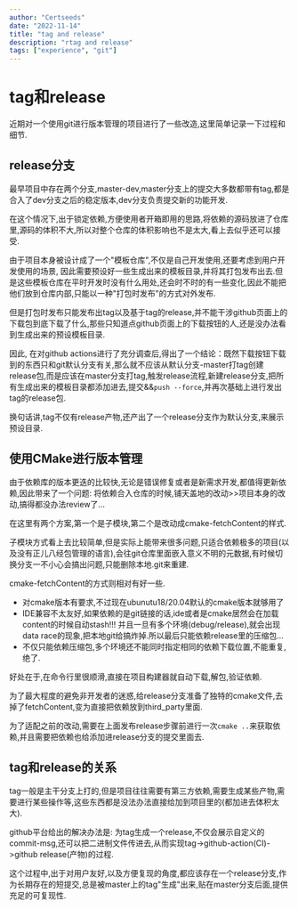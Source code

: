 ```yaml
---
author: "Certseeds"
date: "2022-11-14"
title: "tag and release"
description: "rtag and release"
tags: ["experience", "git"]
---
```



# tag和release

近期对一个使用git进行版本管理的项目进行了一些改造,这里简单记录一下过程和细节.

## release分支

最早项目中存在两个分支,master-dev,master分支上的提交大多数都带有tag,都是合入了dev分支之后的稳定版本,dev分支负责提交新的功能开发.

在这个情况下,出于锁定依赖,方便使用者开箱即用的思路,将依赖的源码放进了仓库里,源码的体积不大,所以对整个仓库的体积影响也不是太大,看上去似乎还可以接受.

由于项目本身被设计成了一个"模板仓库",不仅是自己开发使用,还要考虑到用户开发使用的场景, 因此需要预设好一些生成出来的模板目录,并将其打包发布出去.但是这些模板仓库在平时开发时没有什么用处,还会时不时的有一些变化,因此不能把他们放到仓库内部,只能以一种"打包时发布"的方式对外发布.

但是打包时发布只能发布出tag以及基于tag的release,并不能干涉github页面上的下载包到底下载了什么,那些只知道点github页面上的下载按钮的人,还是没办法看到生成出来的预设模板目录.

因此, 在对github actions进行了充分调查后,得出了一个结论：既然下载按钮下载到的东西只和git默认分支有关,那么就不应该从默认分支-master打tag创建release包,而是应该在master分支打tag,触发release流程,新建release分支,把所有生成出来的模板目录都添加进去,提交&&`push --force`,并再次基础上进行发出tag的release包.

换句话讲,tag不仅有release产物,还产出了一个release分支作为默认分支,来展示预设目录.

## 使用CMake进行版本管理

由于依赖库的版本更迭的比较快,无论是错误修复或者是新需求开发,都值得更新依赖,因此带来了一个问题: 将依赖合入仓库的时候,铺天盖地的改动>>项目本身的改动,搞得都没办法review了...

在这里有两个方案,第一个是子模块,第二个是改动成cmake-fetchContent的样式.

子模块方式看上去比较简单,但是实际上能带来很多问题,只适合依赖极多的项目(以及没有正儿八经包管理的语言),会往git仓库里面嵌入意义不明的元数据,有时候切换分支一不小心会搞出问题,只能删除本地.git来重建.

cmake-fetchContent的方式则相对有好一些.

+ 对cmake版本有要求,不过现在ubunutu18/20.04默认的cmake版本就够用了
+ IDE兼容不太友好,如果依赖的是git链接的话,ide或者是cmake居然会在加载content的时候自动stash!!! 并且一旦有多个环境(debug/release),就会出现data race的现象,把本地git给搞炸掉.所以最后只能依赖release里的压缩包...
+ 不仅只能依赖压缩包,多个环境还不能同时指定相同的依赖下载位置,不能重复,绝了.

好处在于,在命令行里很顺滑,直接在项目构建器就自动下载,解包,验证依赖.

为了最大程度的避免非开发者的迷惑,给release分支准备了独特的cmake文件,去掉了fetchContent,变为直接把依赖放到third_party里面.

为了适配之前的改动,需要在上面发布release步骤前进行一次`cmake ..`来获取依赖,并且需要把依赖也给添加进release分支的提交里面去.

## tag和release的关系

tag一般是主干分支上打的,但是项目往往需要有第三方依赖,需要生成某些产物,需要进行某些操作等,这些东西都是没法办法直接给加到项目里的(都加进去体积太大).

github平台给出的解决办法是: 为tag生成一个release,不仅会展示自定义的commit-msg,还可以把二进制文件传进去,从而实现tag->github-action(CI)->github release(产物)的过程.

这个过程中,出于对用户友好,以及方便复现的角度,都应该存在一个release分支,作为长期存在的短提交,总是被master上的tag"生成"出来,贴在master分支后面,提供充足的可复现性.
